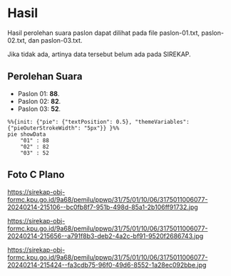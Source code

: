 # Hasil

Hasil perolehan suara paslon dapat dilihat pada file paslon-01.txt, paslon-02.txt, dan paslon-03.txt.

Jika tidak ada, artinya data tersebut belum ada pada SIREKAP.

## Perolehan Suara

 * Paslon 01: **88**.
 * Paslon 02: **82**.
 * Paslon 03: **52**.

```mermaid
%%{init: {"pie": {"textPosition": 0.5}, "themeVariables": {"pieOuterStrokeWidth": "5px"}} }%%
pie showData
    "01" : 88
    "02" : 82
    "03" : 52
```
## Foto C Plano

https://sirekap-obj-formc.kpu.go.id/9a68/pemilu/ppwp/31/75/01/10/06/3175011006077-20240214-215106--bc0fb8f7-951b-498d-85a1-2b106ff91732.jpg

https://sirekap-obj-formc.kpu.go.id/9a68/pemilu/ppwp/31/75/01/10/06/3175011006077-20240214-215656--a791f8b3-deb2-4a2c-bf91-9520f2686743.jpg

https://sirekap-obj-formc.kpu.go.id/9a68/pemilu/ppwp/31/75/01/10/06/3175011006077-20240214-215424--fa3cdb75-96f0-49d6-8552-1a28ec092bbe.jpg
